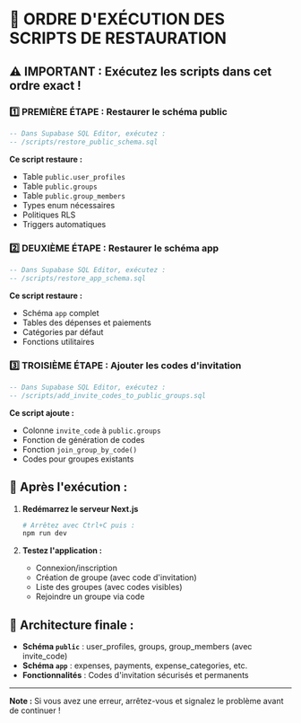 # 🚀 ORDRE D'EXÉCUTION DES SCRIPTS DE RESTAURATION

## ⚠️ IMPORTANT : Exécutez les scripts dans cet ordre exact !

### 1️⃣ **PREMIÈRE ÉTAPE : Restaurer le schéma public**
```sql
-- Dans Supabase SQL Editor, exécutez :
-- /scripts/restore_public_schema.sql
```
**Ce script restaure :**
- Table `public.user_profiles` 
- Table `public.groups`
- Table `public.group_members`
- Types enum nécessaires
- Politiques RLS
- Triggers automatiques

### 2️⃣ **DEUXIÈME ÉTAPE : Restaurer le schéma app**
```sql
-- Dans Supabase SQL Editor, exécutez :
-- /scripts/restore_app_schema.sql
```
**Ce script restaure :**
- Schéma `app` complet
- Tables des dépenses et paiements
- Catégories par défaut
- Fonctions utilitaires

### 3️⃣ **TROISIÈME ÉTAPE : Ajouter les codes d'invitation**
```sql
-- Dans Supabase SQL Editor, exécutez :
-- /scripts/add_invite_codes_to_public_groups.sql
```
**Ce script ajoute :**
- Colonne `invite_code` à `public.groups`
- Fonction de génération de codes
- Fonction `join_group_by_code()`
- Codes pour groupes existants

## 🎯 **Après l'exécution :**

1. **Redémarrez le serveur Next.js**
   ```bash
   # Arrêtez avec Ctrl+C puis :
   npm run dev
   ```

2. **Testez l'application :**
   - Connexion/inscription
   - Création de groupe (avec code d'invitation)
   - Liste des groupes (avec codes visibles)
   - Rejoindre un groupe via code

## 🔧 **Architecture finale :**

- **Schéma `public`** : user_profiles, groups, group_members (avec invite_code)
- **Schéma `app`** : expenses, payments, expense_categories, etc.
- **Fonctionnalités** : Codes d'invitation sécurisés et permanents

---

**Note :** Si vous avez une erreur, arrêtez-vous et signalez le problème avant de continuer !
